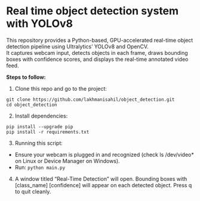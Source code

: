 # Real time object detection system with YOLOv8


This repository provides a Python-based, GPU-accelerated real-time object detection pipeline using Ultralytics’ YOLOv8 and OpenCV.  
It captures webcam input, detects objects in each frame, draws bounding boxes with confidence scores, and displays the real-time annotated video feed.

**Steps to follow:**

1. Clone this repo and go to the project:
```
git clone https://github.com/lakhmanisahil/object_detection.git
cd object_detection
```

2. Install dependencies:
```
pip install --upgrade pip
pip install -r requirements.txt
```

3. Running this script:
- Ensure your webcam is plugged in and recognized (check ls /dev/video* on Linux or Device Manager on Windows).
- Run: ``python main.py``

4. A window titled “Real-Time Detection” will open.
Bounding boxes with [class_name] [confidence] will appear on each detected object.
Press q to quit cleanly.
